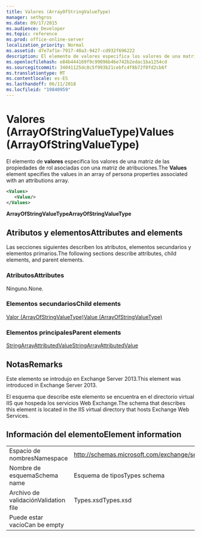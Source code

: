 ```yaml
---
title: Valores (ArrayOfStringValueType)
manager: sethgros
ms.date: 09/17/2015
ms.audience: Developer
ms.topic: reference
ms.prod: office-online-server
localization_priority: Normal
ms.assetid: d7e7af1e-7917-40a3-9427-cd932f696222
description: El elemento de valores especifica los valores de una matriz de las propiedades de rol asociadas con una matriz de atribuciones.
ms.openlocfilehash: e84b444169f9c99096b46e742b2edac1ba1254cd
ms.sourcegitcommit: 34041125dc8c5f993b21cebfc4f8b72f0fd2cb6f
ms.translationtype: MT
ms.contentlocale: es-ES
ms.lasthandoff: 06/11/2018
ms.locfileid: "19840959"
---
```

# <a name="values-arrayofstringvaluetype"></a><span data-ttu-id="be3ff-103">Valores (ArrayOfStringValueType)</span><span class="sxs-lookup"><span data-stu-id="be3ff-103">Values (ArrayOfStringValueType)</span></span>

<span data-ttu-id="be3ff-104">El elemento de **valores** especifica los valores de una matriz de las propiedades de rol asociadas con una matriz de atribuciones.</span><span class="sxs-lookup"><span data-stu-id="be3ff-104">The **Values** element specifies the values in an array of persona properties associated with an attributions array.</span></span> 
  
```XML
<Values>
   <Value/>
</Values>
```

<span data-ttu-id="be3ff-105">**ArrayOfStringValueType**</span><span class="sxs-lookup"><span data-stu-id="be3ff-105">**ArrayOfStringValueType**</span></span>

## <a name="attributes-and-elements"></a><span data-ttu-id="be3ff-106">Atributos y elementos</span><span class="sxs-lookup"><span data-stu-id="be3ff-106">Attributes and elements</span></span>

<span data-ttu-id="be3ff-107">Las secciones siguientes describen los atributos, elementos secundarios y elementos primarios.</span><span class="sxs-lookup"><span data-stu-id="be3ff-107">The following sections describe attributes, child elements, and parent elements.</span></span>
  
### <a name="attributes"></a><span data-ttu-id="be3ff-108">Atributos</span><span class="sxs-lookup"><span data-stu-id="be3ff-108">Attributes</span></span>

<span data-ttu-id="be3ff-109">Ninguno.</span><span class="sxs-lookup"><span data-stu-id="be3ff-109">None.</span></span>
  
### <a name="child-elements"></a><span data-ttu-id="be3ff-110">Elementos secundarios</span><span class="sxs-lookup"><span data-stu-id="be3ff-110">Child elements</span></span>

[<span data-ttu-id="be3ff-111">Valor (ArrayOfStringValueType)</span><span class="sxs-lookup"><span data-stu-id="be3ff-111">Value (ArrayOfStringValueType)</span></span>](value-arrayofstringvaluetype.md)
  
### <a name="parent-elements"></a><span data-ttu-id="be3ff-112">Elementos principales</span><span class="sxs-lookup"><span data-stu-id="be3ff-112">Parent elements</span></span>

[<span data-ttu-id="be3ff-113">StringArrayAttributedValue</span><span class="sxs-lookup"><span data-stu-id="be3ff-113">StringArrayAttributedValue</span></span>](stringarrayattributedvalue.md)
  
## <a name="remarks"></a><span data-ttu-id="be3ff-114">Notas</span><span class="sxs-lookup"><span data-stu-id="be3ff-114">Remarks</span></span>

<span data-ttu-id="be3ff-115">Este elemento se introdujo en Exchange Server 2013.</span><span class="sxs-lookup"><span data-stu-id="be3ff-115">This element was introduced in Exchange Server 2013.</span></span>
  
<span data-ttu-id="be3ff-116">El esquema que describe este elemento se encuentra en el directorio virtual IIS que hospeda los servicios Web Exchange.</span><span class="sxs-lookup"><span data-stu-id="be3ff-116">The schema that describes this element is located in the IIS virtual directory that hosts Exchange Web Services.</span></span>
  
## <a name="element-information"></a><span data-ttu-id="be3ff-117">Información del elemento</span><span class="sxs-lookup"><span data-stu-id="be3ff-117">Element information</span></span>

|||
|:-----|:-----|
|<span data-ttu-id="be3ff-118">Espacio de nombres</span><span class="sxs-lookup"><span data-stu-id="be3ff-118">Namespace</span></span>  <br/> |http://schemas.microsoft.com/exchange/services/2006/types  <br/> |
|<span data-ttu-id="be3ff-119">Nombre de esquema</span><span class="sxs-lookup"><span data-stu-id="be3ff-119">Schema name</span></span>  <br/> |<span data-ttu-id="be3ff-120">Esquema de tipos</span><span class="sxs-lookup"><span data-stu-id="be3ff-120">Types schema</span></span>  <br/> |
|<span data-ttu-id="be3ff-121">Archivo de validación</span><span class="sxs-lookup"><span data-stu-id="be3ff-121">Validation file</span></span>  <br/> |<span data-ttu-id="be3ff-122">Types.xsd</span><span class="sxs-lookup"><span data-stu-id="be3ff-122">Types.xsd</span></span>  <br/> |
|<span data-ttu-id="be3ff-123">Puede estar vacío</span><span class="sxs-lookup"><span data-stu-id="be3ff-123">Can be empty</span></span>  <br/> ||
   

